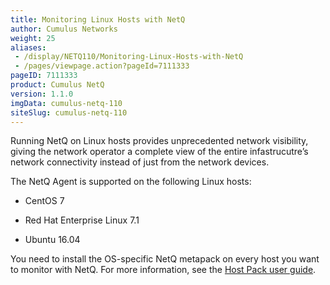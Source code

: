 ```yaml
---
title: Monitoring Linux Hosts with NetQ
author: Cumulus Networks
weight: 25
aliases:
 - /display/NETQ110/Monitoring-Linux-Hosts-with-NetQ
 - /pages/viewpage.action?pageId=7111333
pageID: 7111333
product: Cumulus NetQ
version: 1.1.0
imgData: cumulus-netq-110
siteSlug: cumulus-netq-110
---
```

Running NetQ on Linux hosts provides unprecedented network visibility,
giving the network operator a complete view of the entire
infastrucutre’s network connectivity instead of just from the network
devices.

The NetQ Agent is supported on the following Linux hosts:

  - CentOS 7

  - Red Hat Enterprise Linux 7.1

  - Ubuntu 16.04

You need to install the OS-specific NetQ metapack on every host you want
to monitor with NetQ. For more information, see the [Host Pack user
guide](https://docs.cumulusnetworks.com/display/HOSTPACK/Monitoring+Linux+Hosts+with+NetQ).

<article id="html-search-results" class="ht-content" style="display: none;">

</article>

<footer id="ht-footer">

</footer>
